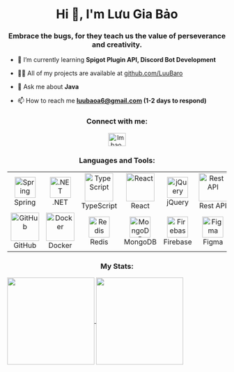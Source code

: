 <h1 align="center">Hi 👋, I'm Lưu Gia Bảo</h1>
<h3 align="center">Embrace the bugs, for they teach us the value of perseverance and creativity.</h3>

- 🌱 I’m currently learning **Spigot Plugin API, Discord Bot Development**

- 👨‍💻 All of my projects are available at [github.com/LuuBaro](https://github.com/LuuBaro)

- 💬 Ask me about **Java**

- 📫 How to reach me **luubaoa6@gmail.com (1-2 days to respond)**

<h3 align="center">Connect with me:</h3>
<p align="center">
<a href="https://www.facebook.com/luubaro294" target="blank"><img align="center" src="https://raw.githubusercontent.com/rahuldkjain/github-profile-readme-generator/master/src/images/icons/Social/facebook.svg" alt="lmbao.broseidon308" height="30" width="40" /></a>
</p>

<div align="center">
  
  <h3>Languages and Tools:</h3>

  <table>
    <tr>
      <td align="center" width="96">
          <img src="https://skillicons.dev/icons?i=spring" width="48" height="48" alt="Spring" />
          <br>Spring
      </td>
      <td align="center" width="96">
          <img src="https://skillicons.dev/icons?i=dotnet" width="48" height="48" alt=".NET" />
          <br>.NET
      </td>
      <td align="center" width="96">
          <img src="https://techstack-generator.vercel.app/ts-icon.svg" alt="TypeScript" width="65" height="65" />
          <br>TypeScript
      </td>
      <td align="center" width="96">
          <img src="https://techstack-generator.vercel.app/react-icon.svg" alt="React" width="65" height="65" />
          <br>React
      </td>
      <td align="center" width="96">
          <img src="https://skillicons.dev/icons?i=jquery" width="48" height="48" alt="jQuery" />
          <br>jQuery
      </td>
      <td align="center" width="96">
          <img src="https://techstack-generator.vercel.app/restapi-icon.svg" width="65" height="65" alt="Rest API" />
          <br>Rest API
      </td>
      <td align="center" width="96">
          <img src="https://skillicons.dev/icons?i=postman" width="48" height="48" alt="Postman" />
          <br>Postman
      </td>
      <td align="center" width="96">
          <img src="https://techstack-generator.vercel.app/mysql-icon.svg" width="65" height="65" alt="MySQL" />
          <br>MySQL
      </td>
    </tr>
    <tr>
      <td align="center" width="96">
          <img src="https://techstack-generator.vercel.app/github-icon.svg" width="65" height="65" alt="GitHub" />
          <br>GitHub
      </td>
      <td align="center" width="96">
          <img src="https://techstack-generator.vercel.app/docker-icon.svg" width="65" height="65" alt="Docker" />
          <br>Docker
      </td>
      <td align="center" width="96">
          <img src="https://ps.w.org/redis-cache/assets/icon-128x128.gif?rev=2568513" width="48" height="48" alt="Redis" />
          <br>Redis
      </td>
      <td align="center" width="96">
          <img src="https://i.giphy.com/media/v1.Y2lkPTc5MGI3NjExeXBtaDFudHZkcjVzYnNwbDdjaXMydGZvN3c2MWljODd2d2x6Yzh6eSZlcD12MV9pbnRlcm5hbF9naWZfYnlfaWQmY3Q9cw/tAjb5pyCEBhEb8jWxC/giphy.gif" width="48" height="48" alt="MongoDB" />
          <br>MongoDB
      </td>
      <td align="center" width="96">
          <img src="https://www.gstatic.com/devrel-devsite/prod/v1698cdd3153b47734bb6d9d8688c4490898207543be76b2c5805f109c27c7695/firebase/images/touchicon-180.png" width="48" height="48" alt="Firebase" />
          <br>Firebase
      </td>
      <td align="center" width="96">
          <img src="https://skillicons.dev/icons?i=figma" width="48" height="48" alt="Figma" />
          <br>Figma
      </td>
    </tr>
  </table>


</div>



<h3 align="center">My Stats:</h3>
<a href="https://github.com/anuraghazra/github-readme-stats">
  <img height=200 align="center" src="https://github-readme-stats.vercel.app/api?username=tranquoccuong0179&hide_border=true&theme=transparent&show_icon=true&include_all_commits=true" />
</a>
<a href="https://github.com/anuraghazra/convoychat">
  <img height=200 align="center" src="https://github-readme-stats.vercel.app/api/top-langs?username=tranquoccuong0179&hide_border=true&theme=transparent&layout=compact&langs_count=8&card_width=320" />
</a>
